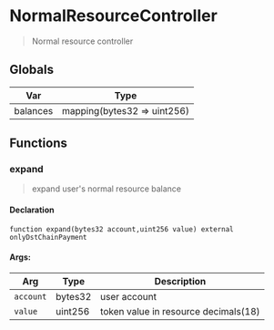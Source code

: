 # NormalResourceController



> Normal resource controller

## Globals
| Var | Type |
| --- | --- |
| balances | mapping(bytes32 => uint256) |

## Functions
### expand

> expand user's normal resource balance


#### Declaration
```
function expand(bytes32 account,uint256 value) external onlyDstChainPayment
```

#### Args:
| Arg | Type | Description |
| --- | --- | --- |
|`account` | bytes32 | user account
|`value` | uint256 | token value in resource decimals(18)


